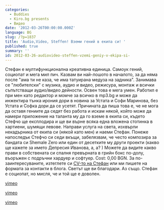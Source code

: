 ```yaml
---
categories:
  - Buddies
  - Kiro.bg presents
  - Видео
date: '2012-03-26T00:00:00.000Z'
language: BG
slug: /?p=1837
title: 'Audio,Video, Steffen! Вземи гений в екипа си! '
published: true
summary: ''
id: 2012-03-26-audiovideo-steffen-vzemi-geniy-v-ekipa-si-
---
```


Стефан е мултифункционална креативна единица. Самоук гений, социопат и мега мил пич. Казвам ви най-лошото в началото, за да няма после "ама ти не каза, че има татуирана медуза на задника". Занимава се "любителски" с музика, аудио и видео, режисура, монтаж и всички съпътстващи аудио/видео дейности. Освен това е мега умен. Работил е при мен като редактор и момче за всичко в mp3.bg и може да инжектира тънка ирония дори в новина за Устата и Софи Маринова, без Устата и Софка дори да се усетят. Причината да пиша това е, че не мога да оставя гениите да седят без работа и искам някой, който може да намери приложение на таланта му да го вземе в екипа си, където Стефчо ще експлодира и ще ви върне всяка една вложена стотинка в хартиени, шумящи левове. Направи услуга на света, изхвърли некадърника от екипа си (някой като мен) и наеми Стефан. Понеже напоследък Стефчо си седи вкъщи, забелязвам, че често композира за бандата си Shemale Zero или един от десетките му други проекти (какво ще кажете за името Депресия Иванова, а, а? ) Можете да видите какво прави в собствената си спалня превърната в грийн бокс по-долу, въоръжен с подръчни хардуер и софтуер. Cost: 0,00 BGN. За по-заинтересуваните, изтеглете си [CV-то на Стефан](http://kiro.bg/wp-content/uploads/2012/03/CV-Stefan-Stoev.pdf "CV Стефан Стоев") или ми пишете на формата за контакти в блога. Светът ще ви благодари. Аз също. Стефан е социопат, но мисля, че и той ще е доволен.

[vimeo](https://vimeo.com/38724530)

[vimeo](https://vimeo.com/17917781)

[vimeo](https://vimeo.com/35527688)
